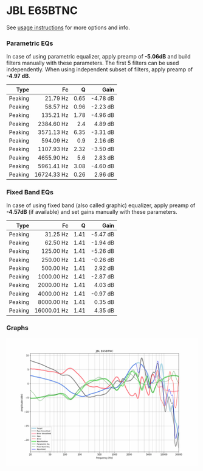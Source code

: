 # JBL E65BTNC
See [usage instructions](https://github.com/jaakkopasanen/AutoEq#usage) for more options and info.

### Parametric EQs
In case of using parametric equalizer, apply preamp of **-5.06dB** and build filters manually
with these parameters. The first 5 filters can be used independently.
When using independent subset of filters, apply preamp of **-4.97 dB**.

| Type    | Fc          |    Q | Gain     |
|--------:|------------:|-----:|---------:|
| Peaking | 21.79 Hz    | 0.65 | -4.78 dB |
| Peaking | 58.57 Hz    | 0.96 | -2.23 dB |
| Peaking | 135.21 Hz   | 1.78 | -4.96 dB |
| Peaking | 2384.60 Hz  | 2.4  | 4.89 dB  |
| Peaking | 3571.13 Hz  | 6.35 | -3.31 dB |
| Peaking | 594.09 Hz   | 0.9  | 2.16 dB  |
| Peaking | 1107.93 Hz  | 2.32 | -3.50 dB |
| Peaking | 4655.90 Hz  | 5.6  | 2.83 dB  |
| Peaking | 5961.41 Hz  | 3.08 | -4.60 dB |
| Peaking | 16724.33 Hz | 0.26 | 2.96 dB  |

### Fixed Band EQs
In case of using fixed band (also called graphic) equalizer, apply preamp of **-4.57dB**
(if available) and set gains manually with these parameters.

| Type    | Fc          |    Q | Gain     |
|--------:|------------:|-----:|---------:|
| Peaking | 31.25 Hz    | 1.41 | -5.47 dB |
| Peaking | 62.50 Hz    | 1.41 | -1.94 dB |
| Peaking | 125.00 Hz   | 1.41 | -5.26 dB |
| Peaking | 250.00 Hz   | 1.41 | -0.26 dB |
| Peaking | 500.00 Hz   | 1.41 | 2.92 dB  |
| Peaking | 1000.00 Hz  | 1.41 | -2.87 dB |
| Peaking | 2000.00 Hz  | 1.41 | 4.03 dB  |
| Peaking | 4000.00 Hz  | 1.41 | -0.97 dB |
| Peaking | 8000.00 Hz  | 1.41 | 0.35 dB  |
| Peaking | 16000.01 Hz | 1.41 | 4.35 dB  |

### Graphs
![](./JBL%20E65BTNC.png)